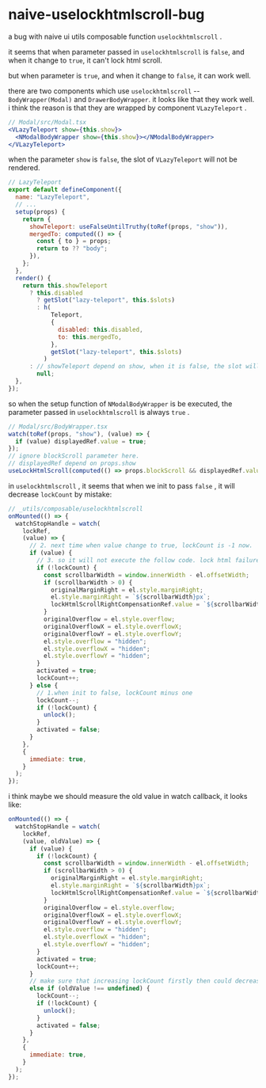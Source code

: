 # naive-uselockhtmlscroll-bug

a bug with naive ui utils composable function `uselockhtmlscroll` .

it seems that when parameter passed in `uselockhtmlscroll` is `false`, and when it change to `true`, it can't lock html scroll.

but when parameter is `true`, and when it change to `false`, it can work well.

there are two components which use `uselockhtmlscroll` -- `BodyWrapper(Modal)` and `DrawerBodyWrapper`. it looks like that they work well. i think the reason is that they are wrapped by component `VLazyTeleport` .

```jsx
// Modal/src/Modal.tsx
<VLazyTeleport show={this.show}>
  <NModalBodyWrapper show={this.show}></NModalBodyWrapper>
</VLazyTeleport>
```

when the parameter `show` is `false`, the slot of `VLazyTeleport` will not be rendered.

```javascript
// LazyTeleport
export default defineComponent({
  name: "LazyTeleport",
  // ...
  setup(props) {
    return {
      showTeleport: useFalseUntilTruthy(toRef(props, "show")),
      mergedTo: computed(() => {
        const { to } = props;
        return to ?? "body";
      }),
    };
  },
  render() {
    return this.showTeleport
      ? this.disabled
        ? getSlot("lazy-teleport", this.$slots)
        : h(
            Teleport,
            {
              disabled: this.disabled,
              to: this.mergedTo,
            },
            getSlot("lazy-teleport", this.$slots)
          )
      : // showTeleport depend on show, when it is false, the slot will not be rendered
        null;
  },
});
```

so when the setup function of `NModalBodyWrapper` is be executed, the parameter passed in `uselockhtmlscroll` is always `true` .

```javascript
// Modal/src/BodyWrapper.tsx
watch(toRef(props, "show"), (value) => {
  if (value) displayedRef.value = true;
});
// ignore blockScroll parameter here.
// displayedRef depend on props.show
useLockHtmlScroll(computed(() => props.blockScroll && displayedRef.value));
```

in `uselockhtmlscroll` , it seems that when we init to pass `false` , it will decrease `lockCount` by mistake:

```javascript
// _utils/composable/uselockhtmlscroll
onMounted(() => {
  watchStopHandle = watch(
    lockRef,
    (value) => {
      // 2. next time when value change to true, lockCount is -1 now.
      if (value) {
        // 3. so it will not execute the follow code. lock html failure. 
        if (!lockCount) {
          const scrollbarWidth = window.innerWidth - el.offsetWidth;
          if (scrollbarWidth > 0) {
            originalMarginRight = el.style.marginRight;
            el.style.marginRight = `${scrollbarWidth}px`;
            lockHtmlScrollRightCompensationRef.value = `${scrollbarWidth}px`;
          }
          originalOverflow = el.style.overflow;
          originalOverflowX = el.style.overflowX;
          originalOverflowY = el.style.overflowY;
          el.style.overflow = "hidden";
          el.style.overflowX = "hidden";
          el.style.overflowY = "hidden";
        }
        activated = true;
        lockCount++;
      } else {
        // 1.when init to false, lockCount minus one
        lockCount--;
        if (!lockCount) {
          unlock();
        }
        activated = false;
      }
    },
    {
      immediate: true,
    }
  );
});
```

i think maybe we should measure the old value in watch callback, it looks like:

```javascript
onMounted(() => {
  watchStopHandle = watch(
    lockRef,
    (value, oldValue) => {
      if (value) {
        if (!lockCount) {
          const scrollbarWidth = window.innerWidth - el.offsetWidth;
          if (scrollbarWidth > 0) {
            originalMarginRight = el.style.marginRight;
            el.style.marginRight = `${scrollbarWidth}px`;
            lockHtmlScrollRightCompensationRef.value = `${scrollbarWidth}px`;
          }
          originalOverflow = el.style.overflow;
          originalOverflowX = el.style.overflowX;
          originalOverflowY = el.style.overflowY;
          el.style.overflow = "hidden";
          el.style.overflowX = "hidden";
          el.style.overflowY = "hidden";
        }
        activated = true;
        lockCount++;
      }
      // make sure that increasing lockCount firstly then could decrease it secondly.
      else if (oldValue !== undefined) {
        lockCount--;
        if (!lockCount) {
          unlock();
        }
        activated = false;
      }
    },
    {
      immediate: true,
    }
  );
});
```